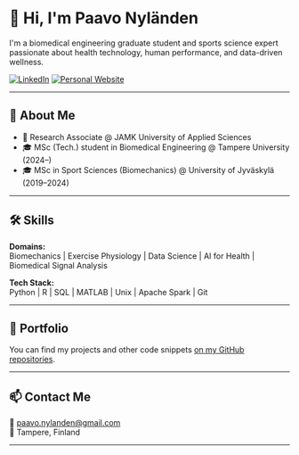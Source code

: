 # 👋 Hi, I'm Paavo Nyländen

I'm a biomedical engineering graduate student and sports science expert passionate about health technology, human performance, and data-driven wellness.

[![LinkedIn](https://img.shields.io/badge/LinkedIn-blue?style=flat-square&logo=linkedin&logoColor=white)](https://www.linkedin.com/in/paavonylanden/)
[![Personal Website](https://img.shields.io/badge/Personal%20Website-orange?style=flat-square&logo=google-chrome&logoColor=white)](https://panyland.github.io/pofo-website/)

---

## 🧠 About Me

- 🔬 Research Associate @ JAMK University of Applied Sciences  
- 🎓 MSc (Tech.) student in Biomedical Engineering @ Tampere University (2024–)
- 🎓 MSc in Sport Sciences (Biomechanics) @ University of Jyväskylä (2019–2024)

---

## 🛠️ Skills

**Domains:**  
Biomechanics | Exercise Physiology | Data Science | AI for Health | Biomedical Signal Analysis

**Tech Stack:**  
Python | R | SQL | MATLAB | Unix | Apache Spark | Git

---

## 🚀 Portfolio

You can find my projects and other code snippets [on my GitHub repositories](https://github.com/panyland?tab=repositories). 

---

## 📫 Contact Me

📧 [paavo.nylanden@gmail.com](mailto:paavo.nylanden@gmail.com)  
📍 Tampere, Finland  

---


